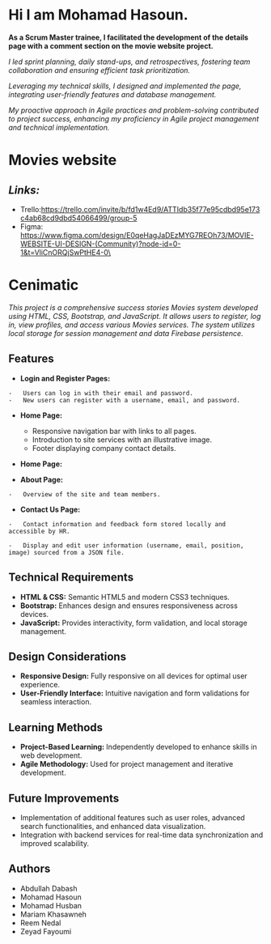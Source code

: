 # Hi I am Mohamad Hasoun.
**As a Scrum Master trainee, I facilitated the development of the details page with a comment section on the movie website project.**

*I led sprint planning, daily stand-ups, and retrospectives, fostering team collaboration and ensuring efficient task prioritization.*

*Leveraging my technical skills, I designed and implemented the page, integrating user-friendly features and database management.*

_My proactive approach in Agile practices and problem-solving contributed to project success, enhancing my proficiency in Agile project management and technical implementation._




# Movies website
## *Links:*

 - Trello:https://trello.com/invite/b/fd1w4Ed9/ATTIdb35f77e95cdbd95e173c4ab68cd9dbd54066499/group-5
 - Figma: https://www.figma.com/design/E0qeHagJaDEzMYG7REOh73/MOVIE-WEBSITE-UI-DESIGN-(Community)?node-id=0-1&t=VliCnORQjSwPtHE4-0\
 # 
 # Cenimatic
  *This project is a comprehensive success stories Movies system developed using HTML, CSS, Bootstrap, and JavaScript. It allows users to register, log in, view profiles, and access various Movies services. The system utilizes local storage for session management and data Firebase persistence.*
  ## Features
  

 -   **Login and Register Pages:**
    
    -   Users can log in with their email and password.
    -   New users can register with a username, email, and password.
 - **Home Page:**
    
    -   Responsive navigation bar with links to all pages.
    -   Introduction to site services with an illustrative image.
    -   Footer displaying company contact details.
 - **Home Page:**
 -   **About Page:**
    
    -   Overview of the site and team members.
 -   **Contact Us Page:**
    
    -   Contact information and feedback form stored locally and accessible by HR.
    
    -   Display and edit user information (username, email, position, image) sourced from a JSON file.
 ## Technical Requirements



-   **HTML & CSS:**  Semantic HTML5 and modern CSS3 techniques.
-   **Bootstrap:**  Enhances design and ensures responsiveness across devices.
-   **JavaScript:**  Provides interactivity, form validation, and local storage management.

## Design Considerations



-   **Responsive Design:**  Fully responsive on all devices for optimal user experience.
-   **User-Friendly Interface:**  Intuitive navigation and form validations for seamless interaction.

## Learning Methods



-   **Project-Based Learning:**  Independently developed to enhance skills in web development.
-   **Agile Methodology:**  Used for project management and iterative development.

## Future Improvements



 -   Implementation of additional features such as user roles, advanced search functionalities, and enhanced data visualization.
 -   Integration with backend services for real-time data synchronization and improved scalability.
## Authors
 - Abdullah Dabash
 - Mohamad Hasoun
 - Mohamad Husban
 - Mariam Khasawneh
 - Reem Nedal
 - Zeyad Fayoumi

